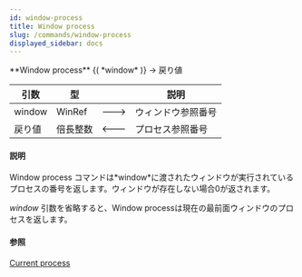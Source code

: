```yaml
---
id: window-process
title: Window process
slug: /commands/window-process
displayed_sidebar: docs
---
```


<!--REF #_command_.Window process.Syntax-->**Window process** {( *window* )} -> 戻り値<!-- END REF-->
<!--REF #_command_.Window process.Params-->
| 引数 | 型 |  | 説明 |
| --- | --- | --- | --- |
| window | WinRef | &#x1F852; | ウィンドウ参照番号 |
| 戻り値 | 倍長整数 | &#x1F850; | プロセス参照番号 |

<!-- END REF-->

#### 説明 

<!--REF #_command_.Window process.Summary-->Window process コマンドは*window*に渡されたウィンドウが実行されているプロセスの番号を返します。<!-- END REF-->ウィンドウが存在しない場合0が返されます。

*window* 引数を省略すると、Window processは現在の最前面ウィンドウのプロセスを返します。

#### 参照 

[Current process](current-process.md)  